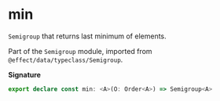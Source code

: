 # min

`Semigroup` that returns last minimum of elements.

Part of the `Semigroup` module, imported from `@effect/data/typeclass/Semigroup`.

**Signature**

```ts
export declare const min: <A>(O: Order<A>) => Semigroup<A>
```
